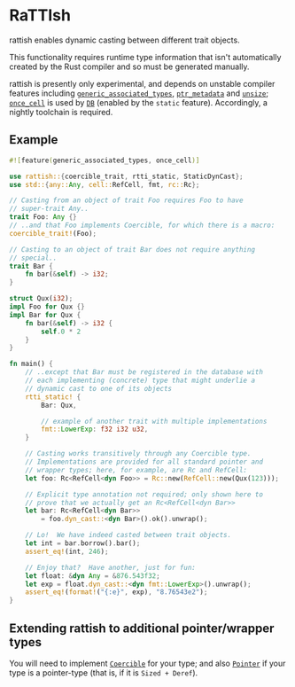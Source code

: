 # RaTTIsh

rattish enables dynamic casting between different trait objects.

This functionality requires runtime type information that isn't
automatically created by the Rust compiler and so must be generated
manually.

rattish is presently only experimental, and depends on unstable compiler
features including [`generic_associated_types`], [`ptr_metadata`] and
[`unsize`]; [`once_cell`] is used by [`DB`] (enabled by the `static`
feature).  Accordingly, a nightly toolchain is required.

## Example
```rust
#![feature(generic_associated_types, once_cell)]

use rattish::{coercible_trait, rtti_static, StaticDynCast};
use std::{any::Any, cell::RefCell, fmt, rc::Rc};

// Casting from an object of trait Foo requires Foo to have
// super-trait Any..
trait Foo: Any {}
// ..and that Foo implements Coercible, for which there is a macro:
coercible_trait!(Foo);

// Casting to an object of trait Bar does not require anything
// special..
trait Bar {
    fn bar(&self) -> i32;
}

struct Qux(i32);
impl Foo for Qux {}
impl Bar for Qux {
    fn bar(&self) -> i32 {
        self.0 * 2
    }
}

fn main() {
    // ..except that Bar must be registered in the database with
    // each implementing (concrete) type that might underlie a
    // dynamic cast to one of its objects
    rtti_static! {
        Bar: Qux,

        // example of another trait with multiple implementations
        fmt::LowerExp: f32 i32 u32,
    }

    // Casting works transitively through any Coercible type.
    // Implementations are provided for all standard pointer and
    // wrapper types; here, for example, are Rc and RefCell:
    let foo: Rc<RefCell<dyn Foo>> = Rc::new(RefCell::new(Qux(123)));

    // Explicit type annotation not required; only shown here to
    // prove that we actually get an Rc<RefCell<dyn Bar>>
    let bar: Rc<RefCell<dyn Bar>>
        = foo.dyn_cast::<dyn Bar>().ok().unwrap();

    // Lo!  We have indeed casted between trait objects.
    let int = bar.borrow().bar();
    assert_eq!(int, 246);

    // Enjoy that?  Have another, just for fun:
    let float: &dyn Any = &876.543f32;
    let exp = float.dyn_cast::<dyn fmt::LowerExp>().unwrap();
    assert_eq!(format!("{:e}", exp), "8.76543e2");
}
```

## Extending rattish to additional pointer/wrapper types

You will need to implement [`Coercible`] for your type; and also [`Pointer`]
if your type is a pointer-type (that is, if it is `Sized + Deref`).

[`generic_associated_types`]: https://doc.rust-lang.org/nightly/unstable-book/language-features/generic-associated-types.html
[`once_cell`]: https://doc.rust-lang.org/nightly/unstable-book/library-features/once-cell.html
[`ptr_metadata`]: https://doc.rust-lang.org/nightly/unstable-book/library-features/ptr-metadata.html
[`unsize`]: https://doc.rust-lang.org/nightly/unstable-book/library-features/unsize.html

[`DB`]: https://docs.rs/rattish/latest/rattish/db/hash_map/static.DB.html
[`Coercible`]: https://docs.rs/rattish/latest/rattish/container/trait.Coercible.html
[`Pointer`]: https://docs.rs/rattish/latest/rattish/container/trait.Pointer.html
